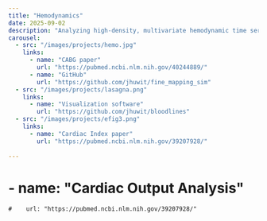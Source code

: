 ```yaml
---
title: "Hemodynamics"
date: 2025-09-02
description: "Analyzing high-density, multivariate hemodynamic time series data to model risk of acute kidney injury (AKI) among cardiac surgery patients"
carousel:
  - src: "/images/projects/hemo.jpg"
    links:
      - name: "CABG paper"
        url: "https://pubmed.ncbi.nlm.nih.gov/40244889/"
      - name: "GitHub"
        url: "https://github.com/jhuwit/fine_mapping_sim"
  - src: "/images/projects/lasagna.png"
    links:
      - name: "Visualization software"
        url: "https://github.com/jhuwit/bloodlines"
  - src: "/images/projects/efig3.png"
    links:
      - name: "Cardiac Index paper"
        url: "https://pubmed.ncbi.nlm.nih.gov/39207928/"
    
---
```


   #   - name: "Cardiac Output Analysis"
    #    url: "https://pubmed.ncbi.nlm.nih.gov/39207928/"